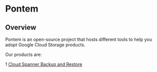 # Pontem

## Overview
Pontem is an open-source project that hosts different tools to help you adopt
Google Cloud Storage products.

Our products are:

1 [Cloud Spanner Backup and Restore](cloudSpannerBackupRestore/README.md)
